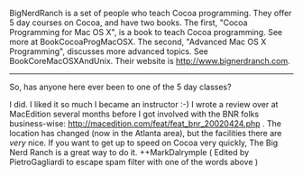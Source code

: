 

BigNerdRanch is a set of people who teach Cocoa programming. They offer 5 day courses on Cocoa, and have two books. The first, "Cocoa Programming for Mac OS X", is a book to teach Cocoa programming. See more at BookCocoaProgMacOSX. The second, "Advanced Mac OS X Programming", discusses more advanced topics. See BookCoreMacOSXAndUnix. Their website is http://www.bignerdranch.com.

----

So, has anyone here ever been to one of the 5 day classes?

I did.  I liked it so much I became an instructor :-)  I wrote a review over at MacEdition several months before I got involved with the BNR folks busin<nowiki/>ess-wise: http://macedition.com/feat/feat_bnr_20020424.php . The location has changed (now in the Atlanta area), but the facilities there are *very* nice.  If you want to get up to speed on Cocoa very quickly, The Big Nerd Ranch is a great way to do it. ++MarkDalrymple ( Edited by PietroGagliardi to escape spam filter with one of the words above )
